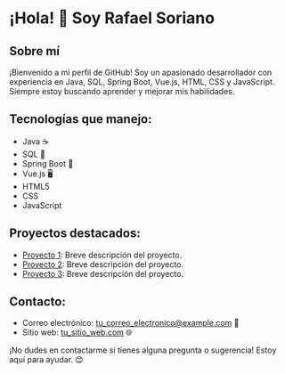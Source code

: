 # ¡Hola! 👋 Soy Rafael Soriano

## Sobre mí
¡Bienvenido a mi perfil de GitHub! Soy un apasionado desarrollador con experiencia en Java, SQL, Spring Boot, Vue.js, HTML, CSS y JavaScript. Siempre estoy buscando aprender y mejorar mis habilidades.

## Tecnologías que manejo:
- Java ☕
- SQL 💾
- Spring Boot 🚀
- Vue.js 🖥️
- HTML5
- CSS
- JavaScript

## Proyectos destacados:
- [Proyecto 1](link_al_proyecto_1): Breve descripción del proyecto.
- [Proyecto 2](link_al_proyecto_2): Breve descripción del proyecto.
- [Proyecto 3](link_al_proyecto_3): Breve descripción del proyecto.

## Contacto:
- Correo electrónico: [tu_correo_electronico@example.com](mailto:tu_correo_electronico@example.com) 📧
- Sitio web: [tu_sitio_web.com](https://www.tu_sitio_web.com) 🌐

¡No dudes en contactarme si tienes alguna pregunta o sugerencia! Estoy aquí para ayudar. 😊